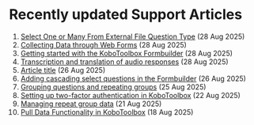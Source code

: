 # Recently updated Support Articles

<!--This page is auto generated using the `scripts/last-updated.py` script, do not update manually-->
1. [Select One or Many From External File Question Type](external_file.md) (28 Aug 2025)
1. [Collecting Data through Web Forms](data_through_webforms.md) (28 Aug 2025)
1. [Getting started with the KoboToolbox Formbuilder](formbuilder.md) (28 Aug 2025)
1. [Transcription and translation of audio responses](transcription-translation.md) (28 Aug 2025)
1. [Article title](article_template.md) (26 Aug 2025)
1. [Adding cascading select questions in the Formbuilder](cascading_select.md) (26 Aug 2025)
1. [Grouping questions and repeating groups](group_repeat.md) (25 Aug 2025)
1. [Setting up two-factor authentication in KoboToolbox](two_factor_authentication.md) (22 Aug 2025)
1. [Managing repeat group data](managing_repeat_groups.md) (21 Aug 2025)
1. [Pull Data Functionality in KoboToolbox](pull_data_kobotoolbox.md) (18 Aug 2025)
